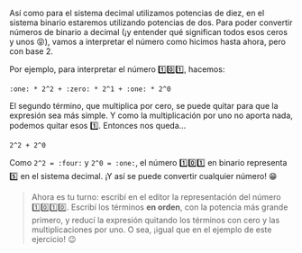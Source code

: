 Así como para el sistema decimal utilizamos potencias de diez, en el sistema binario estaremos utilizando potencias de dos. Para poder convertir números de binario a decimal (¡y entender qué significan todos esos ceros y unos :stuck_out_tongue_closed_eyes:), vamos a interpretar el número como hicimos hasta ahora, pero con base 2.

Por ejemplo, para interpretar el número :one::zero::one:, hacemos:

`:one: * 2^2 + :zero: * 2^1 + :one: * 2^0`

El segundo término, que multiplica por cero, se puede quitar para que la expresión sea más simple. Y como la multiplicación por uno no aporta nada, podemos quitar esos :one:. Entonces nos queda...

`2^2 + 2^0`

Como `2^2 = :four:` y `2^0 = :one:`, el número :one::zero::one: en binario representa :five: en el sistema decimal. ¡Y así se puede convertir cualquier número! :grin:

> Ahora es tu turno: escribí en el editor la representación del número :one::zero::one::zero:. Escribí los términos **en orden**, con la potencia más grande primero, y reducí la expresión quitando los términos con cero y las multiplicaciones por uno. O sea, ¡igual que en el ejemplo de este ejercicio! :wink:

